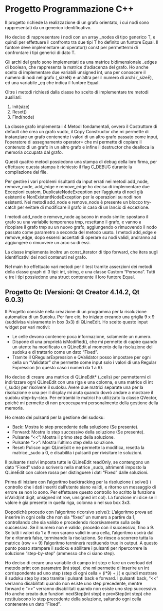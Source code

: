 # Progetto Programmazione C++

Il progetto richiede la realizzazione di un grafo orientato, i cui nodi sono rappresentati da
un generico identificativo.

Ho deciso di rappresentare i nodi con un array _nodes di tipo generico T, e quindi per
effettuare il confronto tra due tipi T ho definito un funtore Equal.
Il funtore deve implementare un operator() const per permettermi di confrontare i tipi
generici di dato T.

Gli archi del grafo sono implementati da una matrice bidimensionale _edges di boolean, che
rappresenta la matrice d’adiacenza del grafo.
Ho anche scelto di implementare due variabili unsigned int, una per conoscere il numero di
nodi nel grafo (_sizeN) e un’altra per il numero di archi (_sizeE), ed una variabile _eq che
indica il funtore Equal.

Oltre i metodi richiesti dalla classe ho scelto di implementare tre metodi ausiliari:
1. Init(size)
2. Reset()
3. Find(node)

La classe grafo implementa i 4 Metodi fondamentali, ovvero il Costruttore di default che
crea un grafo vuoto, il Copy Constructor che mi permette di instanziare un grafo
contenente i valori di un altro grafo passato come input, l’operatore di assegnamento
operator= che mi permette di copiare il contenuto di un grafo in un altro grafo e infine il
destructor che dealloca la memoria occupata dal grafo.

Questi quattro metodi possiedono una stampa di debug della loro firma, per effettuare
questa stampa è richiesto il flag C_DEBUG durante la compilazione del file.

Per gestire i vari problemi risultanti da input errati nei metodi add_node, remove_node,
add_edge e remove_edge ho deciso di implementare due Eccezioni custom,
DuplicateNodeException per l’aggiunta di nodi già esistenti e NonExistentNodeException
per le operazioni su nodi non esistenti. Nei metodi add_node e remove_node è presente un
blocco try-catch per evitare di modificare il grafo in caso di un lancio di eccezione.

I metodi add_node e remove_node agiscono in modo simile: spostano il grafo su una
variabile temporanea tmp, resettano il grafo, e vanno a ricopiare il grafo tmp su un nuovo
grafo, aggiungendo o rimuovendo il nodo passato come parametro a seconda del metodo
usato.
I metodi add_edge e remove_edge, dopo essersi accertati di operare su nodi validi,
andranno ad aggiungere o rimuovere un arco su di essi.

La classe implementa inoltre un const_iterator di tipo forward, che itera sugli identificativi
dei nodi contenuti nel grafo.

Nel main ho effettuato vari metodi per il test tramite asserzioni dei metodi della classe
graph di 3 tipi: int, string, e una classe Custom “Persona”. Tutti e tre i tipi possiedono una
struct contenente il loro funtore Equal. 


## Progetto Qt: (Versioni: Qt Creator 4.14.2, Qt 6.0.3)
Il Progetto consiste nella creazione di un programma per la risoluzione automatica di un
Sudoku. 
Per fare ciò, ho iniziato creando una griglia 9 x 9 (suddivisa visivamente in box 3x3)
di QLineEdit. Ho scelto questo input widget per vari motivi:
- Le celle devono contenere poca informazione, solamente un numero.
- Dispone di una proprietà isModified(), che mi permette di capire quando un utente
ha modificato un QLineEdit al momento della risoluzione del sudoku e di trattarlo
come un dato “Fixed”.
- Tramite il QRegularExpression e QValidator posso impostare per ogni cella un
“Validator” che permette come input solo i valori di una Regular Expression (in
questo caso i numeri da 1 a 9).

Ho deciso di creare una matrice di QLineEdit\* (_cells) per permettermi di indirizzare ogni
QLineEdit con una riga e una colonna, e una matrice di int (_sudo) per risolvere il sudoku.
Avere due matrici separate una per la risoluzione e una per il display mi aiuta quando dovrò
andare a mostrare il sudoku step-by-step.
Per entrambi le matrici ho utilizzato la classe QVector, poichè mi permette di non
preoccuparmi personalmente della gestione della memoria.

Ho creato dei pulsanti per la gestione del sudoku:
- Back: Mostra lo step precedente della soluzione (Se presente).
- Forward: Mostra lo step successivo della soluzione (Se presente).
- Pulsante “<<”: Mostra il primo step della soluzione.
- Pulsante “>>”: Mostra l’ultimo step della soluzione.
- Reset: Pulisce ogni QLineEdit e ne permette la modifica, resetta la matrice _sudo a 0,
e disabilita i pulsanti per rivisitare le soluzioni.

Il pulsante risolvi imposta tutte le QLineEdit readOnly, se contengono un dato “Fixed” vado
a scriverlo nella matrice _sudo, altrimenti imposto la QLineEdit con colore rosso per
distinguere i dati “Fixed” dalle soluzioni.

Prima di iniziare con l’algoritmo backtracking per la risoluzione ( solve() ) controllo che i dati
inseriti dall’utente siano validi, e ritorno un messaggio di errore se non lo sono.
Per effettuare questo controllo ho scritto la funzione isValid(int digit, unsigned int row,
unsigned int col). La funzione mi dice se il valore è già presente in quella riga, colonna o nel
suo box 3x3.

Dopodichè procedo con l’algoritmo ricorsivo solve(): L’algoritmo prova ad inserire in ogni
cella che non sia “fixed” un numero a partire da 1, controllando che sia valido e procedendo
ricorsivamente sulla cella successiva. Se il numero non è valido, procedo con il successivo,
fino a 9. Se tutti i valori da 1 a 9 non sarano validi in una cella, l’algoritmo uscirà dal for e
ritonerà false, terminando la risoluzione. Se riesce a scorrere tutta la matrice (row == 9)
l’algoritmo terminerà restituendo true in output. A questo punto posso stampare il sudoku
e abilitare i pulsanti per ripercorrere la soluzione “step-by-step” (ammesso che ci siano
step).

Ho deciso di creare una variabile di campo int step e fare un overload del metodo print con
parametro (int step), che mi permette di inserire un int corrispondente ad uno step (step di
ogni cella = (i*9) + j ) e quindi mostrare il sudoku step by step tramite i pulsanti back e
forward. I pulsanti back, “<<” verranno disabilitati quando non esiste uno step precedente,
mentre forward e “>>” verranno disabilitati quando non esiste uno step successivo.
Ho anche creato due funzioni nextStep(int step) e prevStep(int step) che restituiscono lo
step precedente della soluzione, saltando ogni cella contenente un dato “Fixed”.

